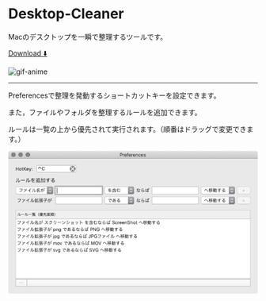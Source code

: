 # Desktop-Cleaner

Macのデスクトップを一瞬で整理するツールです。

[Download ⬇️](https://github.com/Kyome22/Desktop-Cleaner/blob/master/Desktop%20Cleaner.zip)

![gif-anime](material/desktop_cleaner.gif)



*****

Preferencesで整理を発動するショートカットキーを設定できます。

また，ファイルやフォルダを整理するルールを追加できます。

ルールは一覧の上から優先されて実行されます。（順番はドラッグで変更できます。）



![preferences](material/preferences.png)

